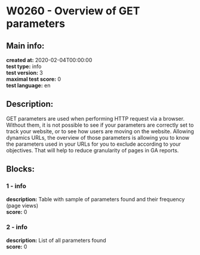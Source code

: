 # W0260 - Overview of GET parameters  
## Main info:  
**created at:** 2020-02-04T00:00:00  
**test type:** info  
**test version:** 3  
**maximal test score:** 0  
**test language:** en  
## Description:  
GET parameters are used when performing HTTP request via a browser. Without them, it is not possible to see if your parameters are correctly set to track your website, or to see how users are moving on the website. Allowing dynamics URLs, the overview of those parameters is allowing you to know the parameters used in your URLs for you to exclude according to your objectives. That will help to reduce granularity of pages in GA reports.  
## Blocks:  
### 1 - info
**description:** Table with sample of parameters found and their frequency (page views)  
**score:** 0  
### 2 - info
**description:** List of all parameters found  
**score:** 0  
